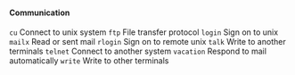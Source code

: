 
#### Communication

`cu` Connect to unix system
`ftp` File transfer protocol
`login` Sign on to unix
`mailx` Read or sent mail
`rlogin` Sign on to remote unix
`talk` Write to another terminals
`telnet` Connect to another system
`vacation` Respond to mail automatically
`write` Write to other terminals 

